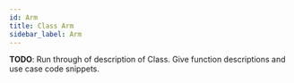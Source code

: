 ```yaml
---
id: Arm
title: Class Arm
sidebar_label: Arm
---
```


**TODO**: Run through of description of Class. Give function descriptions and use case code snippets.
